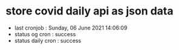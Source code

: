 # store covid daily api as json data

- last cronjob : Sunday, 06 June 2021 14:06:09
- status og cron : success
- status daily cron : success
      
      